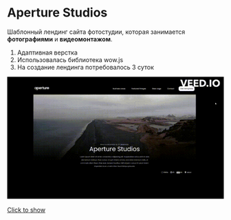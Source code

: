 # Aperture Studios

Шаблонный лендинг сайта фотостудии, которая занимается **фотографиями** и **видеомонтажом**.

1. Адаптивная верстка
2. Использовалась библиотека wow.js
3. На создание лендинга потребовалось 3 суток

![Aperture-pf](aperture-pf.gif)

[Click to show](https://brainhdv.github.io/Aperture-index)
